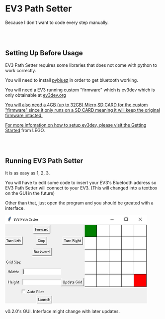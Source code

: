 <h1>EV3 Path Setter</h1>
<p>Because I don't want to code every step manually.</p>
<br>
<br>
<h2>Setting Up Before Usage</h2>
<p>EV3 Path Setter requires some libraries that does not come with python to work correctly.</p>
<p>You will need to install <a href="https://github.com/pybluez/pybluez">pybluez</a> in order to get bluetooth working.</p>
<p>You will need a EV3 running custom "firmware" which is ev3dev which is only obtainable at <a href="https://www.ev3dev.org/">ev3dev.org</p>
<p>You will also need a 4GB (up to 32GB) Micro SD CARD for the custom "firmware" since it only runs on a SD CARD meaning it will keep the original firmware intacted. </p>
<p>For more infomation on how to setup ev3dev, please visit the <a href="https://assets.education.lego.com/v3/assets/blt293eea581807678a/bltb470b9ea6e38f8d4/5f8802fc4376310c19e33714/getting-started-with-micropython-v2_enus.pdf?locale=en-us">Getting Started</a> from LEGO.</p>
<br>
<br>
<h2>Running EV3 Path Setter</h2>
<p>It is as easy as 1, 2, 3.</p>
<p>You will have to edit some code to insert your EV3's Bluetooth address so EV3 Path Setter will connect to your EV3. (This will changed into a textbox on the GUI in the future)</p>
<p>Other than that, just open the program and you should be greated with a interface.</p>
<img src="https://raw.githubusercontent.com/6306/EV3PathSetter/main/image.png">
<p>v0.2.0's GUI. Interface might change with later updates.</p>
